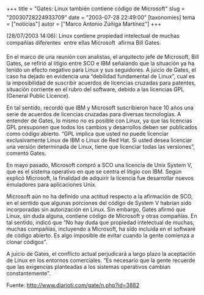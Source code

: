 +++
title = "Gates: Linux también contiene código de Microsoft"
slug = "20030728224933709"
date = "2003-07-28 22:49:00"
[taxonomies]
tema = ["noticias"]
autor = ["Marco Antonio Zúñiga Martínez"]
+++

(28/07/2003 14:06): Linux contiene propiedad intelectual de muchas
compañías diferentes  entre ellas Microsoft  afirma Bill Gates.

En el marco de una reunión con analistas, el arquitecto jefe de
Microsoft, Bill Gates, se refirió al litigio entre SCO e IBM señalando
que la situación ya ha tenido un efecto negativo para Linux y sus
seguidores. A juicio de Gates, el caso ha dejado en evidencia una
“debilidad fundamental de Linux”, cual es la imposibilidad de suscribir
acuerdos de licencias cruzadas para patentes, situación corriente en el
rubro del software, debido a las licencias GPL (General Public Licence).

<!-- more -->
En tal sentido, recordó que IBM y Microsoft suscribieron hace 10 años
una serie de acuerdos de licencias cruzadas para diversas tecnologías. A
entender de Gates, lo mismo no es posible con Linux, ya que las
licencias GPL presuponen que todos los cambios y desarrollos deben ser
publicados como código abierto. “GPL implica que usted no puede
licenciar exclusivamente Linux de IBM o Linux de Red Hat. Si usted desea
licenciar una versión determinada de Linux, tiene que licenciar todas
las versiones”, comentó Gates.

En mayo pasado, Microsoft compró a SCO una licencia de Unix System V,
que es el sistema operativo en que se centra el litigio con IBM. Según
explicó Microsoft, la finalidad de adquirir la licencia fue desarrollar
nuevos emuladores para aplicaciones Unix.

Microsoft aún no ha definido una actitud respecto a la afirmación de
SCO, en el sentido que algunas porciones del código de System V habrían
sido incorporadas sin autorización en Linux. Sin embargo, Gates afirmó
que Linux, sin duda alguna, contiene código de Microsoft y otras
compañías. En tal sentido, indicó que “No hay duda que propiedad
intelectual de muchas, muchas compañías, incluyendo a Microsoft, ha sido
incluida en el software de código abierto. Es algo imposible de evitar
cuando la gente comienza a clonar códigos”.

A juicio de Gates, el conflicto actual perjudicará a largo plazo la
aceptación de Linux en los entornos comerciales. “Es necesario que la
gente recuerde que las exigencias planteadas a los sistemas operativos
cambian constantemente”.

Fuente: http://www.diarioti.com/gate/n.php?id=3882

